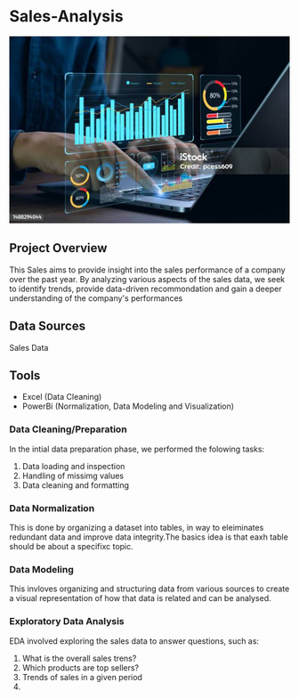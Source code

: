 # Sales-Analysis

![](1748774654835.jpg)

## Project Overview
This Sales aims to provide insight into the sales performance of a company over the past year. By analyzing various aspects of the sales data, we seek to identify trends, provide data-driven recommondation and gain a deeper understanding of the company's performances

## Data Sources
 Sales Data

 ## Tools
 - Excel (Data Cleaning)
 - PowerBi (Normalization, Data Modeling and Visualization)

### Data Cleaning/Preparation
In the intial data preparation phase, we performed the folowing tasks:
1. Data loading and inspection
2. Handling of missimg values
3. Data cleaning and formatting

### Data Normalization
This is done by organizing a dataset into tables, in way to eleiminates redundant data and improve data integrity.The basics idea is that eaxh table should be about a specifixc topic.

### Data Modeling
This invloves organizing  and structuring data from various sources to create a visual representation of how that data is related and can be analysed.

### Exploratory Data Analysis
EDA involved exploring the sales data to answer questions, such as:
1. What is the overall sales trens?
2. Which products are top sellers?
3. Trends of sales in a given period
4.  
